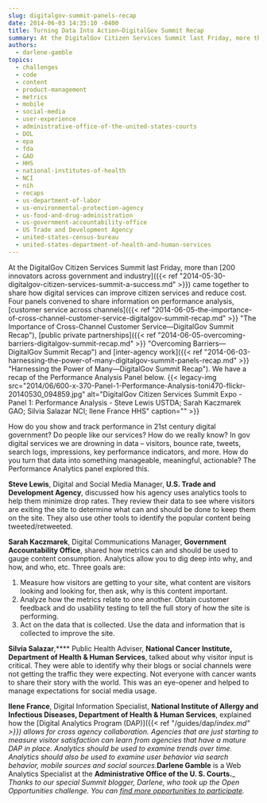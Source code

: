 ```yaml
---
slug: digitalgov-summit-panels-recap
date: 2014-06-03 14:35:10 -0400
title: Turning Data Into Action—DigitalGov Summit Recap
summary: At the DigitalGov Citizen Services Summit last Friday, more than 200 innovators across government and industry came together to share how digital services can improve citizen services and reduce cost. Four panels convened to share information on performance analysis, customer service across channels, public private partnerships and inter-agency work. We have a recap of the
authors:
  - darlene-gamble
topics:
  - challenges
  - code
  - content
  - product-management
  - metrics
  - mobile
  - social-media
  - user-experience
  - administrative-office-of-the-united-states-courts
  - DOL
  - epa
  - fda
  - GAO
  - HHS
  - national-institutes-of-health
  - NCI
  - nih
  - recaps
  - us-department-of-labor
  - us-environmental-protection-agency
  - us-food-and-drug-administration
  - us-government-accountability-office
  - US Trade and Development Agency
  - united-states-census-bureau
  - united-states-department-of-health-and-human-services
---
```


At the DigitalGov Citizen Services Summit last Friday, more than [200 innovators across government and industry]({{< ref "2014-05-30-digitalgov-citizen-services-summit-a-success.md" >}}) came together to share how digital services can improve citizen services and reduce cost. Four panels convened to share information on performance analysis, [customer service across channels]({{< ref "2014-06-05-the-importance-of-cross-channel-customer-service-digitalgov-summit-recap.md" >}} "The Importance of Cross-Channel Customer Service—DigitalGov Summit Recap"), [public private partnerships]({{< ref "2014-06-05-overcoming-barriers-digitalgov-summit-recap.md" >}} "Overcoming Barriers—DigitalGov Summit Recap") and [inter-agency work]({{< ref "2014-06-03-harnessing-the-power-of-many-digitalgov-summit-panels-recap.md" >}} "Harnessing the Power of Many—DigitalGov Summit Recap"). We have a recap of the Performance Analysis Panel below. {{< legacy-img src="2014/06/600-x-370-Panel-1-Performance-Analysis-toni470-flickr-20140530_094859.jpg" alt="DigitalGov Citizen Services Summit Expo - Panel 1: Performance Analysis - Steve Lewis USTDA; Sarah Kaczmarek GAO; Silvia Salazar NCI; Ilene France HHS" caption="" >}}

How do you show and track performance in 21st century digital government? Do people like our services? How do we really know? In gov digital services we are drowning in data &#8211; visitors, bounce rate, tweets, search logs, impressions, key performance indicators, and more. How do you turn that data into something manageable, meaningful, actionable? The Performance Analytics panel explored this.

**Steve Lewis**, Digital and Social Media Manager, **U.S. Trade and Development Agency**, discussed how his agency uses analytics tools to help them minimize drop rates. They review their data to see where visitors are exiting the site to determine what can and should be done to keep them on the site. They also use other tools to identify the popular content being tweeted/retweeted.

**Sarah Kaczmarek**, Digital Communications Manager, **Government Accountability Office**, shared how metrics can and should be used to gauge content consumption. Analytics allow you to dig deep into why, and how, and who, etc. Three goals are:

  1. Measure how visitors are getting to your site, what content are visitors looking and looking for, then ask, why is this content important.
  2. Analyze how the metrics relate to one another. Obtain customer feedback and do usability testing to tell the full story of how the site is performing.
  3. Act on the data that is collected. Use the data and information that is collected to improve the site.

**Silvia Salazar**,**** Public Health Adviser, **National Cancer Institute, Department of Health & Human Services**, talked about why visitor input is critical. They were able to identify why their blogs or social channels were not getting the traffic they were expecting. Not everyone with cancer wants to share their story with the world. This was an eye-opener and helped to manage expectations for social media usage.

**Ilene France**, Digital Information Specialist, **National Institute of Allergy and Infectious Diseases, Department of Health & Human Services**, explained how the [Digital Analytics Program (DAP)]({{< ref "/guides/dap/_index.md" >}}) allows for cross agency collaboration. Agencies that are just starting to measure visitor satisfaction can learn from agencies that have a mature DAP in place. Analytics should be used to examine trends over time. Analytics should also be used to examine user behavior via search behavior, mobile sources and social sources._**Darlene Gamble** is a Web Analytics Specialist at the **Administrative Office of the U. S. Courts.**_
_Thanks to our special Summit blogger, Darlene, who took up the Open Opportunities challenge. You can [find more opportunities to participate](http://gsablogs.gsa.gov/dsic/category/open-opportunities/)._
